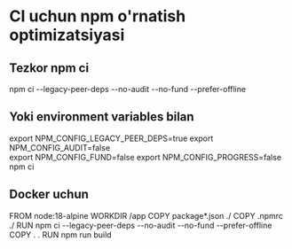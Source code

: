 # CI uchun npm o'rnatish optimizatsiyasi

## Tezkor npm ci
npm ci --legacy-peer-deps --no-audit --no-fund --prefer-offline

## Yoki environment variables bilan
export NPM_CONFIG_LEGACY_PEER_DEPS=true
export NPM_CONFIG_AUDIT=false  
export NPM_CONFIG_FUND=false
export NPM_CONFIG_PROGRESS=false
npm ci

## Docker uchun
FROM node:18-alpine
WORKDIR /app
COPY package*.json ./
COPY .npmrc ./
RUN npm ci --legacy-peer-deps --no-audit --no-fund --prefer-offline
COPY . .
RUN npm run build

